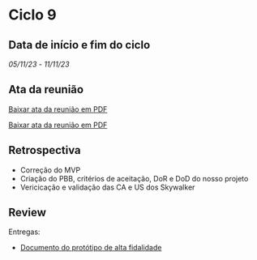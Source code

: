 # Ciclo 9

## Data de início e fim do ciclo

*05/11/23* - *11/11/23*

## Ata da reunião

[Baixar ata da reunião em PDF](../atas/06_11%20ATA.docx.pdf)

[Baixar ata da reunião em PDF](../atas/08_11%20Ata.docx.pdf)

## Retrospectiva

- Correção do MVP
- Criação do PBB, critérios de aceitação, DoR e DoD do nosso projeto 
- Vericicação e validação das CA e US dos Skywalker

## Review

Entregas:
- [Documento do protótipo de alta fidalidade](https://www.figma.com/proto/iLiV02gQO9rTmtNbRC2Ejb/ArtPlace?type=design&node-id=4-2&t=k8IW6HRsnwb6F6H0-0&scaling=min-zoom&page-id=0%3A1&starting-point-node-id=4%3A2)